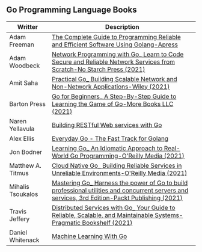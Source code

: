 ## Go Programming Language Books

| Writter | Description |
| --- | --- |
| Adam Freeman | [The Complete Guide to Programming Reliable and Efficient Software Using Golang-Apress](https://github.com/irezaul/go-life/blob/main/books/Adam%20Freeman%20-%20Pro%20Go_%20The%20Complete%20Guide%20to%20Programming%20Reliable%20and%20Efficient%20Software%20Using%20Golang-Apress.pdf) |
| Adam Woodbeck | [Network Programming with Go_ Learn to Code Secure and Reliable Network Services from Scratch-No Starch Press (2021)](https://github.com/irezaul/go-life/blob/main/books/Adam%20Woodbeck%20-%20Network%20Programming%20with%20Go_%20Learn%20to%20Code%20Secure%20and%20Reliable%20Network%20Services%20from%20Scratch-No%20Starch%20Press%20(2021).pdf) |
| Amit Saha | [Practical Go_ Building Scalable Network and Non-Network Applications-Wiley (2021)](https://github.com/irezaul/go-life/blob/main/books/Amit%20Saha%20-%20Practical%20Go_%20Building%20Scalable%20Network%20and%20Non-Network%20Applications-Wiley%20(2021).pdf) |
| Barton Press | [Go for Beginners_ A Step-By-Step Guide to Learning the Game of Go-More Books LLC (2021)](https://github.com/irezaul/go-life/blob/main/books/Barton%20Press%20-%20Go%20for%20Beginners_%20A%20Step-By-Step%20Guide%20to%20Learning%20the%20Game%20of%20Go-More%20Books%20LLC%20(2021).pdf) |
| Naren Yellavula | [Building RESTful Web services with Go](https://github.com/irezaul/go-life/blob/main/books/Building%20RESTful%20Web%20services%20with%20Go.pdf) |
| Alex Ellis | [Everyday Go - The Fast Track for Golang](https://github.com/irezaul/go-life/blob/main/books/Everyday%20Go%20-%20The%20Fast%20Track%20for%20Golang%20by%20Alex%20Ellis.pdf) |
| Jon Bodner | [Learning Go_ An Idiomatic Approach to Real-World Go Programming-O'Reilly Media (2021)](https://github.com/irezaul/go-life/blob/main/books/Jon%20Bodner%20-%20Learning%20Go_%20An%20Idiomatic%20Approach%20to%20Real-World%20Go%20Programming-O'Reilly%20Media%20(2021).pdf) |
| Matthew A. Titmus | [Cloud Native Go_ Building Reliable Services in Unreliable Environments-O'Reilly Media (2021)](https://github.com/irezaul/go-life/blob/main/books/Matthew%20A.%20Titmus%20-%20Cloud%20Native%20Go_%20Building%20Reliable%20Services%20in%20Unreliable%20Environments-O'Reilly%20Media%20(2021).pdf) |
| Mihalis Tsoukalos | [Mastering Go_ Harness the power of Go to build professional utilities and concurrent servers and services, 3rd Edition-Packt Publishing (2021)](https://github.com/irezaul/go-life/blob/main/books/Mihalis%20Tsoukalos%20-%20Mastering%20Go_%20Harness%20the%20power%20of%20Go%20to%20build%20professional%20utilities%20and%20concurrent%20servers%20and%20services%2C%203rd%20Edition-Packt%20Publishing%20(2021).pdf) |
| Travis Jeffery | [Distributed Services with Go_ Your Guide to Reliable, Scalable, and Maintainable Systems-Pragmatic Bookshelf (2021)](https://github.com/irezaul/go-life/blob/main/books/Travis%20Jeffery%20-%20Distributed%20Services%20with%20Go_%20Your%20Guide%20to%20Reliable%2C%20Scalable%2C%20and%20Maintainable%20Systems-Pragmatic%20Bookshelf%20(2021).pdf) |
| Daniel Whitenack| [Machine Learning With Go](https://github.com/irezaul/go-life/blob/main/books/Machine%20Learning%20With%20Go.pdf) |

 


  
  
